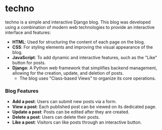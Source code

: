 # techno
techno is a simple and interactive Django blog.
This blog was developed using a combination of modern web technologies to provide an interactive interface and features:

- **HTML**: Used for structuring the content of each page on the blog.
- **CSS**: For styling elements and improving the visual appearance of the blog.
- **JavaScript**: To add dynamic and interactive features, such as the "Like" button for posts.
- **Django**: A Python web framework that simplifies backend management, allowing for the creation, update, and deletion of posts. 
    - The blog uses "Class-based Views" to organize its core operations.

### Blog Features

- **Add a post**: Users can submit new posts via a form.
- **View a post**: Each published post can be viewed on its dedicated page.
- **Update a post**: Posts can be edited after they are created.
- **Delete a post**: Users can delete their posts.
- **Like a post**: Visitors can like posts through an interactive button.
